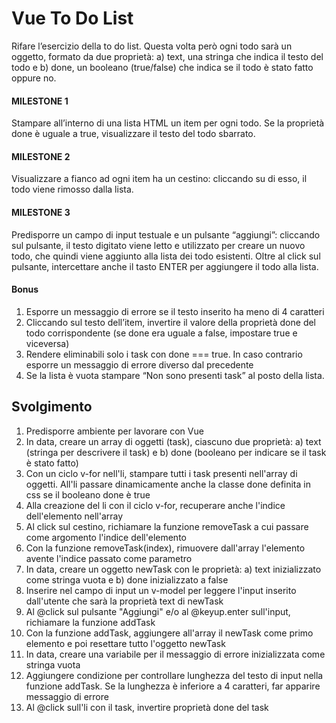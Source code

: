 # Vue To Do List

Rifare l’esercizio della to do list. Questa volta però ogni todo sarà un oggetto, formato da due proprietà: a) text, una stringa che indica il testo del todo e b) done, un booleano (true/false) che indica se il todo è stato fatto oppure no.

#### MILESTONE 1

Stampare all’interno di una lista HTML un item per ogni todo.
Se la proprietà done è uguale a true, visualizzare il testo del todo sbarrato.

#### MILESTONE 2

Visualizzare a fianco ad ogni item ha un cestino: cliccando su di esso, il todo viene rimosso dalla lista.

#### MILESTONE 3

Predisporre un campo di input testuale e un pulsante “aggiungi”: cliccando sul pulsante, il testo digitato viene letto e utilizzato per creare un nuovo todo, che quindi viene aggiunto alla lista dei todo esistenti. Oltre al click sul pulsante, intercettare anche il tasto ENTER per aggiungere il todo alla lista.

#### Bonus

1. Esporre un messaggio di errore se il testo inserito ha meno di 4 caratteri
2. Cliccando sul testo dell’item, invertire il valore della proprietà done del todo corrispondente (se done era uguale a false, impostare true e viceversa)
3. Rendere eliminabili solo i task con done === true. In caso contrario esporre un messaggio di errore diverso dal precedente
4. Se la lista è vuota stampare “Non sono presenti task” al posto della lista.

## Svolgimento

1. Predisporre ambiente per lavorare con Vue
2. In data, creare un array di oggetti (task), ciascuno due proprietà: a) text (stringa per descrivere il task) e b) done (booleano per indicare se il task è stato fatto)
3. Con un ciclo v-for nell'li, stampare tutti i task presenti nell'array di oggetti. All'li passare dinamicamente anche la classe done definita in css se il booleano done è true
4. Alla creazione del li con il ciclo v-for, recuperare anche l'indice dell'elemento nell'array
5. Al click sul cestino, richiamare la funzione removeTask a cui passare come argomento l'indice dell'elemento
6. Con la funzione removeTask(index), rimuovere dall'array l'elemento avente l'indice passato come parametro
7. In data, creare un oggetto newTask con le proprietà: a) text inizializzato come stringa vuota e b) done inizializzato a false
8. Inserire nel campo di input un v-model per leggere l'input inserito dall'utente che sarà la proprietà text di newTask
9. Al @click sul pulsante "Aggiungi" e/o al @keyup.enter sull'input, richiamare la funzione addTask
10. Con la funzione addTask, aggiungere all'array il newTask come primo elemento e poi resettare tutto l'oggetto newTask
11. In data, creare una variabile per il messaggio di errore inizializzata come stringa vuota
12. Aggiungere condizione per controllare lunghezza del testo di input nella funzione addTask. Se la lunghezza è inferiore a 4 caratteri, far apparire messaggio di errore
13. Al @click sull'li con il task, invertire proprietà done del task
